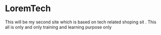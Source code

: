 # LoremTech
 This will be my second site which is based on tech related shoping sit . This all is only and only training and learning purpose only
